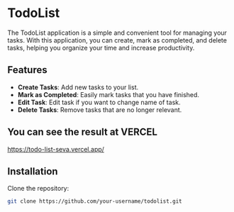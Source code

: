 # TodoList

The TodoList application is a simple and convenient tool for managing your tasks. With this application, you can create, mark as completed, and delete tasks, helping you organize your time and increase productivity.

## Features

- **Create Tasks**: Add new tasks to your list.
- **Mark as Completed**: Easily mark tasks that you have finished.
- **Edit Task**: Edit task if you want to change name of task.
- **Delete Tasks**: Remove tasks that are no longer relevant.

## You can see the result at VERCEL

   https://todo-list-seva.vercel.app/

## Installation

 Clone the repository:

   ```bash
   git clone https://github.com/your-username/todolist.git


